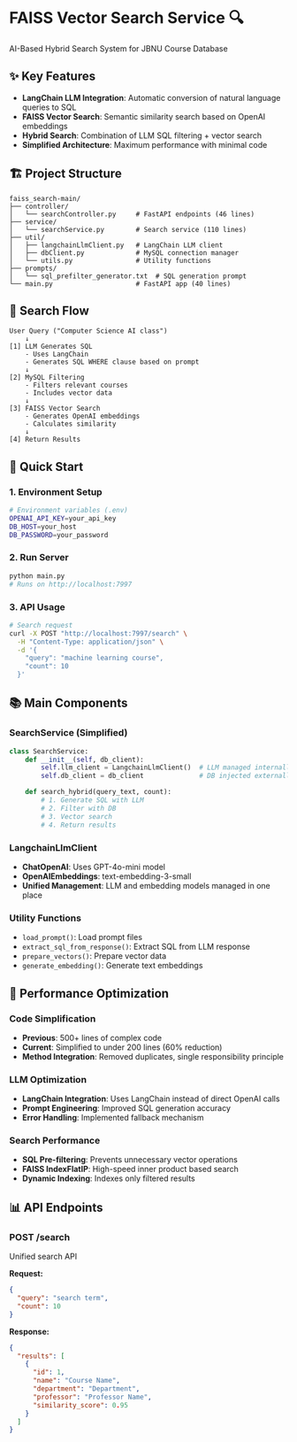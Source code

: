 # FAISS Vector Search Service 🔍

AI-Based Hybrid Search System for JBNU Course Database

## ✨ Key Features

- **LangChain LLM Integration**: Automatic conversion of natural language queries to SQL
- **FAISS Vector Search**: Semantic similarity search based on OpenAI embeddings
- **Hybrid Search**: Combination of LLM SQL filtering + vector search
- **Simplified Architecture**: Maximum performance with minimal code

## 🏗️ Project Structure

```
faiss_search-main/
├── controller/
│   └── searchController.py     # FastAPI endpoints (46 lines)
├── service/
│   └── searchService.py        # Search service (110 lines)
├── util/
│   ├── langchainLlmClient.py   # LangChain LLM client
│   ├── dbClient.py             # MySQL connection manager
│   └── utils.py                # Utility functions
├── prompts/
│   └── sql_prefilter_generator.txt  # SQL generation prompt
└── main.py                     # FastAPI app (40 lines)
```

## 🔄 Search Flow

```
User Query ("Computer Science AI class")
    ↓
[1] LLM Generates SQL
    - Uses LangChain
    - Generates SQL WHERE clause based on prompt
    ↓
[2] MySQL Filtering
    - Filters relevant courses
    - Includes vector data
    ↓
[3] FAISS Vector Search
    - Generates OpenAI embeddings
    - Calculates similarity
    ↓
[4] Return Results
```

## 🚀 Quick Start

### 1. Environment Setup

```bash
# Environment variables (.env)
OPENAI_API_KEY=your_api_key
DB_HOST=your_host
DB_PASSWORD=your_password
```

### 2. Run Server

```bash
python main.py
# Runs on http://localhost:7997
```

### 3. API Usage

```bash
# Search request
curl -X POST "http://localhost:7997/search" \
  -H "Content-Type: application/json" \
  -d '{
    "query": "machine learning course",
    "count": 10
  }'
```

## 📚 Main Components

### SearchService (Simplified)

```python
class SearchService:
    def __init__(self, db_client):
        self.llm_client = LangchainLlmClient()  # LLM managed internally
        self.db_client = db_client              # DB injected externally

    def search_hybrid(query_text, count):
        # 1. Generate SQL with LLM
        # 2. Filter with DB
        # 3. Vector search
        # 4. Return results
```

### LangchainLlmClient

- **ChatOpenAI**: Uses GPT-4o-mini model
- **OpenAIEmbeddings**: text-embedding-3-small
- **Unified Management**: LLM and embedding models managed in one place

### Utility Functions

- `load_prompt()`: Load prompt files
- `extract_sql_from_response()`: Extract SQL from LLM response
- `prepare_vectors()`: Prepare vector data
- `generate_embedding()`: Generate text embeddings

## 🎯 Performance Optimization

### Code Simplification
- **Previous**: 500+ lines of complex code
- **Current**: Simplified to under 200 lines (60% reduction)
- **Method Integration**: Removed duplicates, single responsibility principle

### LLM Optimization
- **LangChain Integration**: Uses LangChain instead of direct OpenAI calls
- **Prompt Engineering**: Improved SQL generation accuracy
- **Error Handling**: Implemented fallback mechanism

### Search Performance
- **SQL Pre-filtering**: Prevents unnecessary vector operations
- **FAISS IndexFlatIP**: High-speed inner product based search
- **Dynamic Indexing**: Indexes only filtered results

## 📊 API Endpoints

### POST /search
Unified search API

**Request:**
```json
{
  "query": "search term",
  "count": 10
}
```

**Response:**
```json
{
  "results": [
    {
      "id": 1,
      "name": "Course Name",
      "department": "Department",
      "professor": "Professor Name",
      "similarity_score": 0.95
    }
  ]
}
```

